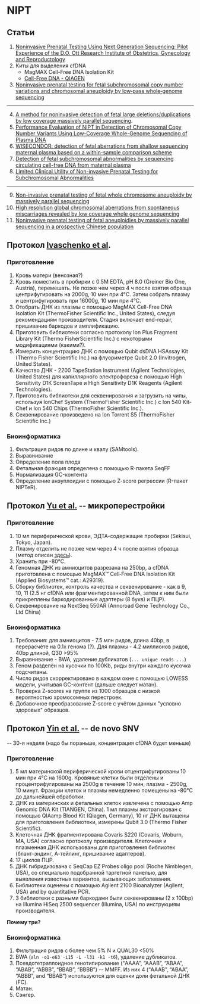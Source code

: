 # NIPT

## Статьи

1. [Noninvasive Prenatal Testing Using Next Generation Sequencing: Pilot Experience of the D.O. Ott Research Institute of Obstetrics, Gynecology and Reproductology](https://sci-hub.tw/https://link.springer.com/article/10.1134/S1022795419100053)
2. Киты для выделения cfDNA
	* MagMAX Cell-Free DNA Isolation Kit 
	* [Cell-Free DNA - QIAGEN](https://www.qiagen.com/us/products/discovery-and-translational-research/dna-rna-purification/dna-purification/cell-free-dna/)
3. [Noninvasive prenatal testing for fetal subchromosomal copy number variations and chromosomal aneuploidy by low‐pass whole‐genome sequencing](https://www.ncbi.nlm.nih.gov/pmc/articles/PMC6565572/)

---

4. [A method for noninvasive detection of fetal large deletions/duplications by low coverage massively parallel sequencing](https://pubmed.ncbi.nlm.nih.gov/23592436/).
5. [Performance Evaluation of NIPT in Detection of Chromosomal Copy Number Variants Using Low-Coverage Whole-Genome Sequencing of Plasma DNA](https://www.ncbi.nlm.nih.gov/pmc/articles/PMC4945049/)
6. [WISECONDOR: detection of fetal aberrations from shallow sequencing maternal plasma based on a within-sample comparison scheme](https://www.ncbi.nlm.nih.gov/pmc/articles/PMC3950725/)
7. [Detection of fetal subchromosomal abnormalities by sequencing circulating cell-free DNA from maternal plasma ](https://pubmed.ncbi.nlm.nih.gov/25710461/)
8. [Limited Clinical Utility of Non-invasive Prenatal Testing for Subchromosomal Abnormalities](https://www.ncbi.nlm.nih.gov/pmc/articles/PMC4716686/)

---

9. [Non-invasive prenatal testing of fetal whole chromosome aneuploidy by massively parallel sequencing](https://pubmed.ncbi.nlm.nih.gov/23299662/)
10. [High resolution global chromosomal aberrations from spontaneous miscarriages revealed by low coverage whole genome sequencing ](https://pubmed.ncbi.nlm.nih.gov/29525519/)
11. [Noninvasive prenatal testing of fetal aneuploidies by massively parallel sequencing in a prospective Chinese population ](https://pubmed.ncbi.nlm.nih.gov/23703459/)


## Протокол [Ivaschenko et al](https://sci-hub.tw/https://link.springer.com/article/10.1134/S1022795419100053).

### Приготовление

1. Кровь матери (венозная?)
2. Кровь поместить в пробирки с 0.5M EDTA, pH 8.0 (Greiner Bio One, Austria), перемешать.
Не позже чем через 4 ч после взятия образца центрифугировать на 2000g, 10 мин при 4°C.
Затем собрать плазму и центрифугировать при 16000g, 10 мин при 4°C.
3. Отобрать ДНК из плазмы с помощью MagMAX Cell-Free DNA Isolation Kit (ThermoFisher Scientific Inc., United States), следуя рекомендациям производителя.
Стадия включает end-repair, пришивание баркодов и амплификацию.
4. Приготовить библиотеки согласно протоколу Ion Plus Fragment Library Kit (Thermo FisherScientific Inc.) с некоторыми модификациями (какими?).
5. Измерить концентрацию ДНК с помощью Qubit dsDNA HSAssay Kit (Thermo Fisher Scientific Inc.) на флуориметре Qubit 2.0 (Invitrogen, United States).
6. Качество ДНК - 2200 TapeStation Instrument (Agilent Technologies, United States) для капиллярного электрофореза с помощью High Sensitivity D1K ScreenTape и High Sensitivity D1K Reagents (Agilent Technologies).
7. Приготовить библиотеки для секвенирования и загрузить на чипы, используя IonChef System (ThermoFisher Scientific Inc.) с Ion 540 Kit-Chef и Ion 540 Chips (ThermoFisher Scientific Inc.).
8. Секвенирование произведено на Ion Torrent S5 (ThermoFisher Scientific Inc.)

### Биоинформатика

1. Фильтрация ридов по длине и квалу (SAMtools).
2. Выравнивание
3. Определение пола плода
4. Фетальная фракция определена с помощью R-пакета SeqFF
5. Нормализация GC-контента
6. Определение анэуплоидии с помощью Z-score регрессии (R-пакет NIPTeR).

## Протокол [Yu et al.](https://www.ncbi.nlm.nih.gov/pmc/articles/PMC6565572/) -- микроперестройки

### Приготовление

1. 10 мл периферической крови, ЭДТА-содержащие пробирки (Sekisui, Tokyo, Japan).
2. Плазму отделить не позже чем через 4 ч после взятия образца (метод описан [здесь](https://pubmed.ncbi.nlm.nih.gov/30131598/)).
3. Хранить при -80°C.
4. Геномная ДНК из амниоцитов разрезана на 250bp, а cfDNA приготовлена с помощью MagMAX™ Cell‐Free DNA Isolation Kit (Applied Biosystems™ cat.: A29319).
5. Сборку библиотек, контроль качества и секвенирование - как в 9, 10, 11 (2.5 нг cfDNA или фрагментированной DNA, затем к ним были прикреплены баркодированные адаптеры (8 букв) и ПЦР).
6. Секвенирование на NextSeq 550AR (Annoroad Gene Technology Co., Ltd China)

### Биоинформатика

1. Требования: для амниоцитов - 7.5 млн ридов, длина 40bp, в перерасчёте на 0.1х генома (?). Для плазмы - 4.2 миллионов ридов, 40bp длиной, Q30 >95%
2. Выравнивание - BWA, удаление дубликатов (`... unique reads ...`)
3. Геном разделён на кусочки по 100Kb, риды внутри каждого кусочка подсчитаны.
4. Число ридов скорректировано в каждом окне с помощью LOWESS модели, учитывая GC-контент (дальше следует матан).
5. Проверка Z-scores на группе из 1000 образцов с низкой вероятностью хромосомных перестроек.
6. Добавочное преобразование Z-score с учётом данных "условно здоровых" образцов.

## Протокол [Yin et al.](https://www.nature.com/articles/s10038-018-0489-9) -- de novo SNV

-- 30-я неделя (надо бы пораньше, концентрация cfDNA будет меньше)

### Приготовление

1. 5 мл материнской периферической крови отцентрифугированы 10 мин при 4°C на 1600g. Кровяные клетки были отделены и процентрифугированы на 2500g в течение 10 мин, плазма - 2500g, 10 минут.
Фракции клеток и плазмы немедленно помещены на -80°C до дальнейшей обработки.
2. ДНК из материнских и фетальных клеток извлечена с помощью Amp Genomic DNA Kit (TIANGEN, China).
1 мл плазмы экстрагирован с помощью QIAamp Blood Kit (Qiagen, Germany), 10 нг ДНК вытащены для приготовления библиотеки, измерены Qubit 3.0 (Thermo Fisher Scientific).
3. Клеточная ДНК фрагментирована Covaris S220 (Covaris, Woburn, MA, USA) согласно протоколу производителя.
Клеточная и плазменная ДНК использованы для приготовления библиотек (блант-эндинг, А-тейлинг, пришивание адаптеров).
4. 17 циклов ПЦР.
5. ДНК гибридизована с SeqCap EZ Probes oligo pool (Roche Nimblegen, USA), со специально подобранной таргетной панелью, для выявления известных вариантов, вызывающих заболевания.
6. Библиотеки оценены с помощью Agilent 2100 Bioanalyzer (Agilent, USA) and by quantitative PCR.
7. 3 библиотеки с разными баркодами были секвенированы (2 х 100bp) на Illumina HiSeq 2500 sequencer (Illumina, USA) по инструкциям производителя.

**Почему три?**

### Биоинформатика

1. Фильтрация ридов с более чем 5% N и QUAL30 <50%
2. BWA (`aln -o1-e63 -i15 -L -l31 -k1 -t6`), удаление дубликатов.
3. Псевдотетраплоидное генотипирование (“AAAA”, “AAAB”, “ABAA”, “ABAB”, “ABBB”, “BBAB”, “BBBB”) -- MMFF. Из них 4 (“AAAB”, “ABAA”, “ABBB”, and “BBAB”) используются для оценки доли фетальной ДНК (FC).
4. Матан.
5. Сэнгер.
